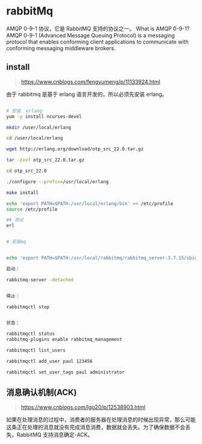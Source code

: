 # rabbitMq

AMQP 0-9-1 协议，它是 RabbitMQ 支持的协议之一。
What is AMQP 0-9-1?
AMQP 0-9-1 (Advanced Message Queuing Protocol) is a messaging protocol that enables conforming client applications to communicate with conforming messaging middleware brokers.

## install

> https://www.cnblogs.com/fengyumeng/p/11133924.html

由于 rabbitmq 是基于 erlang 语言开发的，所以必须先安装 erlang。

```sh

# 安装  erlang
yum -y install ncurses-devel

mkdir /user/local/erlang

cd /user/local/erlang

wget http://erlang.org/download/otp_src_22.0.tar.gz

tar -zxvf otp_src_22.0.tar.gz

cd otp_src_22.0

./configure --prefix=/usr/local/erlang

make install

echo 'export PATH=$PATH:/usr/local/erlang/bin' >> /etc/profile
source /etc/profile

## 测试
erl


# 安装mq


echo 'export PATH=$PATH:/usr/local/rabbitmq/rabbitmq_server-3.7.15/sbin' >> /etc/profile

启动：

rabbitmq-server -detached


停止：

rabbitmqctl stop


状态：

rabbitmqctl status
rabbitmq-plugins enable rabbitmq_management

rabbitmqctl list_users

rabbitmqctl add_user paul 123456

rabbitmqctl set_user_tags paul administrator


```

## 消息确认机制(ACK)

> https://www.cnblogs.com/lgg20/p/12538903.html

如果在处理消息的过程中，消费者的服务器在处理消息的时候出现异常，那么可能这条正在处理的消息就没有完成消息消费，数据就会丢失。为了确保数据不会丢失，RabbitMQ 支持消息确定-ACK。
